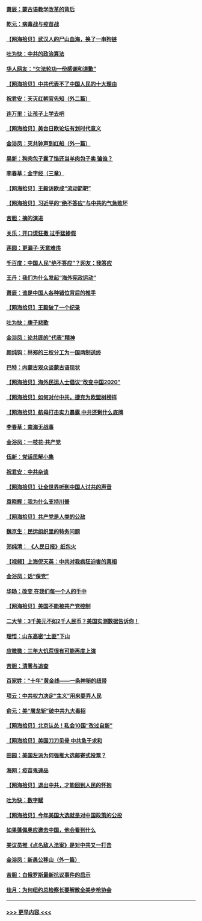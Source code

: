 #### [萧辰：蒙古语教学改革的背后](../pages/nsc993/n12393677.md?t=09101602) 
#### [乾元：病毒战与疫苗战](../pages/nsc993/n12393107.md?t=09101602) 
#### [【网海拾贝】武汉人的尸山血海，换了一串狗链](../pages/nsc993/n12393043.md?t=09101602) 
#### [吐为快：中共的政治算法](../pages/nsc993/n12390506.md?t=09101602) 
#### [华人网友：“欠法轮功一份感谢和道歉”](../pages/nsc993/n12390098.md?t=09101602) 
#### [【网海拾贝】中共代表不了中国人民的十大理由](../pages/nsc993/n12388155.md?t=09101602) 
#### [祝君安：天灭红朝官先知（外二篇）](../pages/nsc993/n12387957.md?t=09101602) 
#### [连万里：让孩子上学去吧](../pages/nsc993/n12385309.md?t=09101602) 
#### [【网海拾贝】美台日欧论坛有划时代意义](../pages/nsc993/n12385232.md?t=09101602) 
#### [金浴凤：灭共钟声到红船（外一篇）](../pages/nsc993/n12385154.md?t=09101602) 
#### [吴新：狗肉包子露了馅还当羊肉包子卖 骗谁？](../pages/nsc993/n12385133.md?t=09101602) 
#### [李春草：金字经（三章）](../pages/nsc993/n12383691.md?t=09101602) 
#### [【网海拾贝】王毅访欧成“流动箭靶”](../pages/nsc993/n12383338.md?t=09101602) 
#### [【网海拾贝】习近平的“绝不答应”与中共的气急败坏](../pages/nsc993/n12382819.md?t=09101602) 
#### [苦胆：摘的演进](../pages/nsc993/n12382619.md?t=09101602) 
#### [关乐：开口谎狂撒 过手猛掺假](../pages/nsc993/n12382604.md?t=09101602) 
#### [莲园：更漏子‧天意难违](../pages/nsc993/n12382598.md?t=09101602) 
#### [千百度：中国人民“绝不答应”？网友：我答应](../pages/nsc993/n12382024.md?t=09101602) 
#### [王丹：我们为什么发起“海外宪政运动”](../pages/nsc993/n12380286.md?t=09101602) 
#### [萧辰：谁是中国人各种错位背后的推手](../pages/nsc993/n12379800.md?t=09101602) 
#### [【网海拾贝】王毅破了一个纪录](../pages/nsc993/n12379251.md?t=09101602) 
#### [吐为快：庚子悲歌](../pages/nsc993/n12378821.md?t=09101602) 
#### [金浴凤：论共匪的“代表”精神](../pages/nsc993/n12377546.md?t=09101602) 
#### [颜纯钩：林郑的三权分工为一国两制送终](../pages/nsc993/n12377306.md?t=09101602) 
#### [巴特：内蒙古观众谈蒙古语现状](../pages/nsc993/n12376923.md?t=09101602) 
#### [【网海拾贝】海外民运人士倡议“改变中国2020”](../pages/nsc993/n12376682.md?t=09101602) 
#### [【网海拾贝】如何对付中共，捷克为欧盟树榜样](../pages/nsc993/n12374209.md?t=09101602) 
#### [【网海拾贝】航母打击实力暴露 中共还剩什么底牌](../pages/nsc993/n12371825.md?t=09101602) 
#### [李春草：南海无战事](../pages/nsc993/n12371159.md?t=09101602) 
#### [金浴凤：一枝花·共产党](../pages/nsc993/n12368757.md?t=09101602) 
#### [伍新：党话民解小集](../pages/nsc993/n12366907.md?t=09101602) 
#### [祝君安：中共杂谈](../pages/nsc993/n12366076.md?t=09101602) 
#### [【网海拾贝】让全世界听到中国人讨共的声音](../pages/nsc993/n12365569.md?t=09101602) 
#### [袁晓辉：我为什么支持川普](../pages/nsc993/n12362670.md?t=09101602) 
#### [【网海拾贝】共产党是人类的公敌](../pages/nsc993/n12363182.md?t=09101602) 
#### [魏京生：民运组织里的特务问题](../pages/nsc993/n12363010.md?t=09101602) 
#### [郑纯清： 《人民日报》纸包火](../pages/nsc993/n12362706.md?t=09101602) 
#### [【视频】上海倪天英：中共对我疯狂迫害的真相](../pages/nsc993/n12356341.md?t=09101602) 
#### [金浴凤：话“保党”](../pages/nsc993/n12361867.md?t=09101602) 
#### [华旸：改变 在我们每一个人的手中](../pages/nsc993/n12361774.md?t=09101602) 
#### [【网海拾贝】美国不能被共产党控制](../pages/nsc993/n12360271.md?t=09101602) 
#### [二大爷：3千美元不如2千人民币？美国实测数据告诉你！](../pages/nsc993/n12358563.md?t=09101602) 
#### [理悟：山东高密“土匪”下山](../pages/nsc993/n12358535.md?t=09101602) 
#### [应微微：三年大饥荒很有可能再度上演](../pages/nsc993/n12358523.md?t=09101602) 
#### [苦胆：清零与追查](../pages/nsc993/n12358501.md?t=09101602) 
#### [百家姓：“十年”黄金线——一条神秘的纽带](../pages/nsc993/n12358319.md?t=09101602) 
#### [项云：中共权力决定“主义”用来耍弄人民](../pages/nsc993/n12358172.md?t=09101602) 
#### [俞元：美“屠龙斩”破中共九大毒招](../pages/nsc993/n12357822.md?t=09101602) 
#### [【网海拾贝】北京认怂！私会10国“改过自新”](../pages/nsc993/n12357784.md?t=09101602) 
#### [【网海拾贝】美国刀刀见骨 中共急于求和](../pages/nsc993/n12355511.md?t=09101602) 
#### [田园：美国左派为何强推大选邮寄式投票？](../pages/nsc993/n12352963.md?t=09101602) 
#### [海网：疫苗鬼速品](../pages/nsc993/n12354438.md?t=09101602) 
#### [【网海拾贝】退出中共，才能回到人民的怀抱](../pages/nsc993/n12352634.md?t=09101602) 
#### [吐为快：数字赋](../pages/nsc993/n12352317.md?t=09101602) 
#### [【网海拾贝】今年美国大选就是对中国政策的公投](../pages/nsc993/n12350973.md?t=09101602) 
#### [如果蓬佩奥应邀去中国，他会看到什么](../pages/nsc993/n12350945.md?t=09101602) 
#### [美议员推《点名敌人法案》是对中共又一打击](../pages/nsc993/n12350765.md?t=09101602) 
#### [金浴凤：新愚公移山（外一篇）](../pages/nsc993/n12350253.md?t=09101602) 
#### [苦胆：白俄罗斯最新抗议事件的启示](../pages/nsc993/n12349989.md?t=09101602) 
#### [佳月：为何纽约总检察长要解散全美步枪协会](../pages/nsc993/n12349939.md?t=09101602) 

----
#### [ >>> 更早内容 <<< ](../indexes/nsc993-earlier.md)

